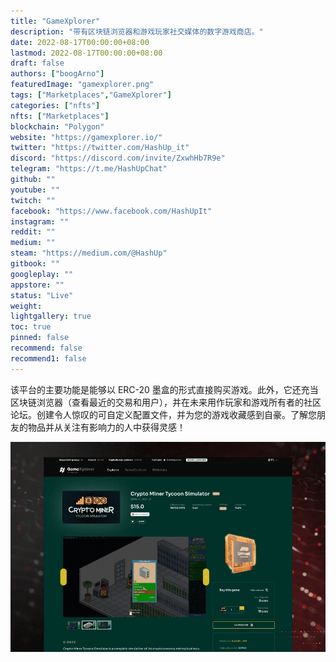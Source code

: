 ```yaml
---
title: "GameXplorer"
description: "带有区块链浏览器和游戏玩家社交媒体的数字游戏商店。"
date: 2022-08-17T00:00:00+08:00
lastmod: 2022-08-17T00:00:00+08:00
draft: false
authors: ["boogArno"]
featuredImage: "gamexplorer.png"
tags: ["Marketplaces","GameXplorer"]
categories: ["nfts"]
nfts: ["Marketplaces"]
blockchain: "Polygon"
website: "https://gamexplorer.io/"
twitter: "https://twitter.com/HashUp_it"
discord: "https://discord.com/invite/ZxwhHb7R9e"
telegram: "https://t.me/HashUpChat"
github: ""
youtube: ""
twitch: ""
facebook: "https://www.facebook.com/HashUpIt"
instagram: ""
reddit: ""
medium: ""
steam: "https://medium.com/@HashUp"
gitbook: ""
googleplay: ""
appstore: ""
status: "Live"
weight: 
lightgallery: true
toc: true
pinned: false
recommend: false
recommend1: false
---
```

<p>该平台的主要功能是能够以 ERC-20 墨盒的形式直接购买游戏。此外，它还充当区块链浏览器（查看最近的交易和用户），并在未来用作玩家和游戏所有者的社区论坛。创建令人惊叹的可自定义配置文件，并为您的游戏收藏感到自豪。了解您朋友的物品并从关注有影响力的人中获得灵感！</p>

![gamexplorer-dapp-games-matic-image2_c2047ec067a1b3da9730ab3bbc827237](gamexplorer-dapp-games-matic-image2_c2047ec067a1b3da9730ab3bbc827237.png)
